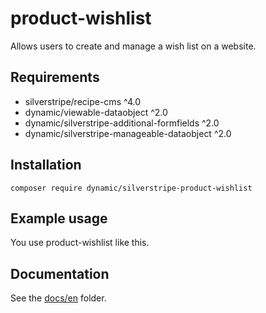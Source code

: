 # product-wishlist

Allows users to create and manage a wish list on a website.

## Requirements

- silverstripe/recipe-cms ^4.0
- dynamic/viewable-dataobject ^2.0
- dynamic/silverstripe-additional-formfields ^2.0
- dynamic/silverstripe-manageable-dataobject ^2.0

## Installation
`composer require dynamic/silverstripe-product-wishlist`

## Example usage

You use product-wishlist like this.

## Documentation

See the [docs/en](docs/en/index.md) folder.
